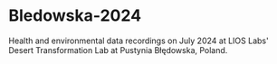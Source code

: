 # Bledowska-2024
Health and environmental data recordings on July 2024 at LIOS Labs' Desert Transformation Lab at Pustynia Błędowska, Poland.
